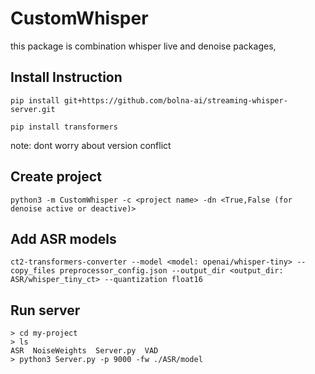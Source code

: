 # CustomWhisper
this package is combination whisper live and denoise packages, 

## Install Instruction
```shell
pip install git+https://github.com/bolna-ai/streaming-whisper-server.git

pip install transformers
```
note: dont worry about version conflict

## Create project
```shell
python3 -m CustomWhisper -c <project name> -dn <True,False (for denoise active or deactive)>
```
## Add ASR models
```shell
ct2-transformers-converter --model <model: openai/whisper-tiny> --copy_files preprocessor_config.json --output_dir <output_dir: ASR/whisper_tiny_ct> --quantization float16
```
## Run server
```
> cd my-project
> ls
ASR  NoiseWeights  Server.py  VAD
> python3 Server.py -p 9000 -fw ./ASR/model
```
